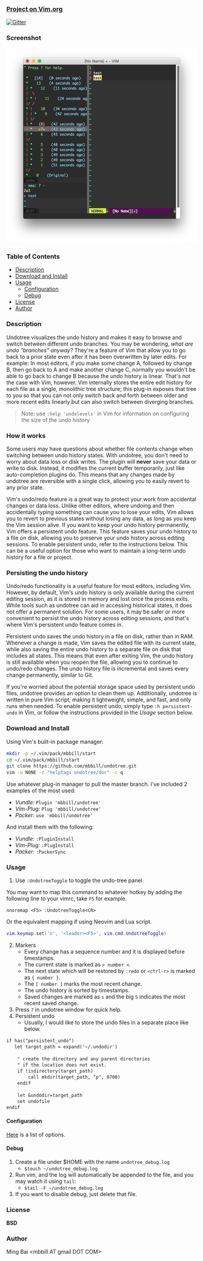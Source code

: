 ### [Project on Vim.org](http://www.vim.org/scripts/script.php?script_id=4177)

[![Gitter](https://badges.gitter.im/Join%20Chat.svg)](https://gitter.im/mbbill/undotree?utm_source=badge&utm_medium=badge&utm_campaign=pr-badge&utm_content=badge)

### Screenshot

![](doc/_static/undotree.png)

### Table of Contents

<!-- TOC -->

- [Description](#description)
- [Download and Install](#download-and-install)
- [Usage](#usage)
    - [Configuration](#configuration)
    - [Debug](#debug)
- [License](#license)
- [Author](#author)

<!-- /TOC -->

### Description

Undotree visualizes the undo history and makes it easy to browse and switch between different undo branches. You may be wondering, _what are undo "branches" anyway?_ They're a feature of Vim that allow you to go back to a prior state even after it has been overwritten by later edits. For example: In most editors, if you make some change A, followed by change B, then go back to A and make another change C, normally you wouldn't be able to go back to change B because the undo history is linear. That's not the case with Vim, however. Vim internally stores the entire edit history for each file as a single, monolithic tree structure; this plug-in exposes that tree to you so that you can not only switch back and forth between older and more recent edits linearly but can also switch between diverging branches.

> Note: use `:help 'undolevels'` in Vim for information on configuring the size of the undo history


### How it works

Some users may have questions about whether file contents change when switching between undo history states. With undotree, you don't need to worry about data loss or disk writes. The plugin will **never** save your data or write to disk. Instead, it modifies the current buffer temporarily, just like auto-completion plugins do. This means that any changes made by undotree are reversible with a single click, allowing you to easily revert to any prior state.

Vim's undo/redo feature is a great way to protect your work from accidental changes or data loss. Unlike other editors, where undoing and then accidentally typing something can cause you to lose your edits, Vim allows you to revert to previous states without losing any data, as long as you keep the Vim session alive. If you want to keep your undo history permanently, Vim offers a persistent undo feature. This feature saves your undo history to a file on disk, allowing you to preserve your undo history across editing sessions. To enable persistent undo, refer to the instructions below. This can be a useful option for those who want to maintain a long-term undo history for a file or project.

### Persisting the undo history

Undo/redo functionality is a useful feature for most editors, including Vim. However, by default, Vim's undo history is only available during the current editing session, as it is stored in memory and lost once the process exits. While tools such as undotree can aid in accessing historical states, it does not offer a permanent solution. For some users, it may be safer or more convenient to persist the undo history across editing sessions, and that's where Vim's persistent undo feature comes in.

Persistent undo saves the undo history in a file on disk, rather than in RAM. Whenever a change is made, Vim saves the edited file with its current state, while also saving the entire undo history to a separate file on disk that includes all states. This means that even after exiting Vim, the undo history is still available when you reopen the file, allowing you to continue to undo/redo changes. The undo history file is incremental and saves every change permanently, similar to Git.

If you're worried about the potential storage space used by persistent undo files, undotree provides an option to clean them up. Additionally, undotree is written in pure Vim script, making it lightweight, simple, and fast, and only runs when needed. To enable persistent undo, simply type `:h persistent-undo` in Vim, or follow the instructions provided in the *Usage* section below.

### Download and Install

Using Vim's built-in package manager:

```sh
mkdir -p ~/.vim/pack/mbbill/start
cd ~/.vim/pack/mbbill/start
git clone https://github.com/mbbill/undotree.git
vim -u NONE -c "helptags undotree/doc" -c q
```

Use whatever plug-in manager to pull the master branch. I've included 2 examples of the most used:

- *Vundle:* `Plugin 'mbbill/undotree'`
- *Vim-Plug:* `Plug 'mbbill/undotree'`
- *Packer:* `use 'mbbill/undotree'`

And install them with the following:

- *Vundle:* `:PluginInstall`
- *Vim-Plug:* `:PlugInstall`
- *Packer:* `:PackerSync`

### Usage

  1. Use `:UndotreeToggle` to toggle the undo-tree panel. 

  You may want to map this command to whatever hotkey by adding the following line to your vimrc, take `F5` for example.

```vim
nnoremap <F5> :UndotreeToggle<CR>
```

  Or the equivalent mapping if using Neovim and Lua script.

```lua
vim.keymap.set('n', '<leader><F5>', vim.cmd.UndotreeToggle)
```

  2. Markers
     * Every change has a sequence number and it is displayed before timestamps.
     * The current state is marked as `> number <`.
     * The next state which will be restored by `:redo` or `<ctrl-r>` is marked as `{ number }`.
     * The `[ number ]` marks the most recent change.
     * The undo history is sorted by timestamps.
     * Saved changes are marked as `s` and the big `S` indicates the most recent saved change.
  3. Press `?` in undotree window for quick help.
  4. Persistent undo
     * Usually, I would like to store the undo files in a separate place like below.

```vim
if has("persistent_undo")
   let target_path = expand('~/.undodir')

    " create the directory and any parent directories
    " if the location does not exist.
    if !isdirectory(target_path)
        call mkdir(target_path, "p", 0700)
    endif

    let &undodir=target_path
    set undofile
endif
```

#### Configuration

[Here](https://github.com/mbbill/undotree/blob/master/plugin/undotree.vim#L15) is a list of options.

#### Debug

  1. Create a file under $HOME with the name `undotree_debug.log`
     * `$touch ~/undotree_debug.log`
  2. Run vim, and the log will automatically be appended to the file, and you may watch it using `tail`:
     * `$tail -F ~/undotree_debug.log`
  3. If you want to disable debug, just delete that file.

### License

**BSD**

### Author

Ming Bai  &lt;mbbill AT gmail DOT COM&gt;
